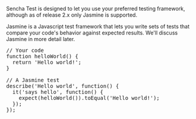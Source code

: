 Sencha Test is designed to let you use your preferred testing framework, although
as of release 2.x only Jasmine is supported.

Jasmine is a Javascript test framework that lets you write sets of tests that 
compare your code's behavior against expected results. We'll discuss Jasmine in 
more detail later.

<pre class="runnable readonly 260">
// Your code
function helloWorld() {
  return 'Hello world!';
}

// A Jasmine test
describe('Hello world', function() {
  it('says hello', function() {
    expect(helloWorld()).toEqual('Hello world!');
  });
});</pre>
